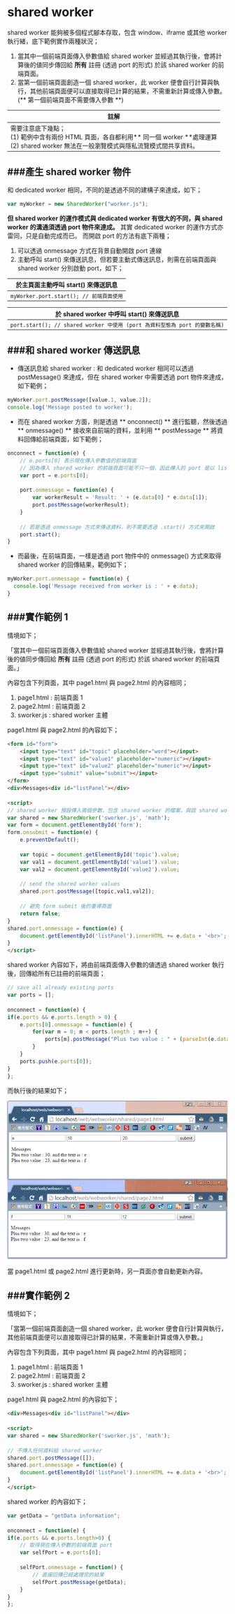 # shared worker

<script type="text/javascript" src="../js/general.js"></script>

shared worker 能夠被多個程式腳本存取，包含 window、iframe 或其他 worker 執行緒，底下範例實作兩種狀況；
1. 當其中一個前端頁面傳入參數值給 shared worker 並經過其執行後，會將計算後的値同步傳回給 **所有** 註冊 (透過 port 的形式) 於該 shared worker 的前端頁面。
2. 當第一個前端頁面創造一個 shared worker，此 worker 便會自行計算與執行，其他前端頁面便可以直接取得已計算的結果，不需重新計算或傳入參數。(** 第一個前端頁面不需要傳入參數 **)


| 註解 |
| -- |
| 需要注意底下幾點；<br>(1) 範例中含有兩份 HTML 頁面，各自都利用** 同一個 worker **處理運算<br>(2) shared worker 無法在一般瀏覽模式與隱私流覽模式間共享資料。 |

###產生 shared worker 物件
---
和 dedicated worker 相同，不同的是透過不同的建構子來達成，如下；

```Javascript
var myWorker = new SharedWorker("worker.js");
```

**但 shared worker 的運作模式與 dedicated worker 有很大的不同，與 shared worker 的溝通須透過 port 物件來達成。** 其實 dedicated worker 的運作方式亦雷同，只是自動完成而已。
而開啟 port 的方法有底下兩種；

1. 可以透過 onmessage 方式在背景自動開啟 port 連線
2. 主動呼叫 start() 來傳送訊息，但若要主動式傳送訊息，則需在前端頁面與 shared worker 分別啟動 port，如下；

| 於主頁面主動呼叫 start() 來傳送訊息 |
| -- |
| ```myWorker.port.start(); // 前端頁面使用``` |

| 於 shared worker 中呼叫 start() 來傳送訊息 |
| -- |
| ```port.start(); // shared worker 中使用 (port 為資料型態為 port 的變數名稱)``` |

###和 shared worker 傳送訊息
---

* 傳送訊息給 shared worker : 和 dedicated worker 相同可以透過 postMessage() 來達成，但在 shared worker 中需要透過 port 物件來達成，如下範例；

```Javascript
myWorker.port.postMessage([value.1, value.2]);
console.log('Message posted to worker');
```
 
* 而在 shared worker 方面，則是透過 ** onconnect() ** 進行監聽，然後透過 ** onmessage() ** 接收來自前端的資料，並利用 ** postMessage ** 將資料回傳給前端頁面，如下範例；

```Javascript
onconnect = function(e) {
    // e.ports[0] 表示現在傳入參數值的前端頁面
    // 因為傳入 shared worker 的前端頁面可能不只一個，因此傳入的 port 是以 list 方式表示
	var port = e.ports[0];
    
	port.onmessage = function(e) {
		var workerResult = 'Result: ' + (e.data[0] * e.data[1]);
		port.postMessage(workerResult);
	}
    
    // 若是透過 onmessage 方式來傳送資料，則不需要透過 .start() 方式來開啟
	port.start(); 
}
```

* 而最後，在前端頁面，一樣是透過 port 物件中的 onmessage() 方式來取得 shared worker 的回傳結果，範例如下；

```Javascript
myWorker.port.onmessage = function(e) {
  console.log('Message received from worker is : ' + e.data);
}
```

###實作範例 1
---
情境如下；

「當其中一個前端頁面傳入參數值給 shared worker 並經過其執行後，會將計算後的値同步傳回給 **所有** 註冊 (透過 port 的形式) 於該 shared worker 的前端頁面。」

內容包含下列頁面，其中 page1.html 與 page2.html 的內容相同；

1. page1.html : 前端頁面 1
2. page2.html : 前端頁面 2
3. sworker.js : shared worker 主體

page1.html 與 page2.html 的內容如下；

```Html
<form id="form">
	<input type="text" id="topic" placeholder="word"></input>
	<input type="text" id="value1" placeholder="numeric"></input>
	<input type="text" id="value2" placeholder="numeric"></input>
	<input type="submit" value="submit"></input>
</form>
<div>Messages<div id="listPanel"></div>

<script>
// shared worker 預設傳入兩個參數，包含 shared worker 的檔案，與該 shared worker 的名稱
var shared = new SharedWorker('sworker.js', 'math');
var form = document.getElementById('form');
form.onsubmit = function(e) {
	e.preventDefault();
	
	var topic = document.getElementById('topic').value;
	var val1 = document.getElementById('value1').value;
	var val2 = document.getElementById('value2').value;
	
	// send the shared worker values
	shared.port.postMessage([topic,val1,val2]);
	
    // 避免 form submit 後的重導頁面
	return false;
}
shared.port.onmessage = function(e) {
	document.getElementById('listPanel').innerHTML += e.data + '<br>';
}
</script>
```

shared worker 內容如下，將由前端頁面傳入參數的値透過 shared worker 執行後，回傳給所有已註冊的前端頁面；

```Javascript
// save all already existing ports
var ports = [];

onconnect = function(e) {
if(e.ports && e.ports.length > 0) {
	e.ports[0].onmessage = function(e) {
		for(var m = 0; m < ports.length ; m++) {
			ports[m].postMessage("Plus two value : " + (parseInt(e.data[1]) + parseInt(e.data[2])) + ", and the text is : " + e.data[0]);
		}
	}
	ports.push(e.ports[0]);
}
};
```

而執行後的結果如下；

![](../images/shared-worker-1.png)

當 page1.html 或 page2.html 進行更新時，另一頁面亦會自動更新內容。

###實作範例 2
---
情境如下；

「當第一個前端頁面創造一個 shared worker，此 worker 便會自行計算與執行，其他前端頁面便可以直接取得已計算的結果，不需重新計算或傳入參數。」

內容包含下列頁面，其中 page1.html 與 page2.html 的內容相同；

1. page1.html : 前端頁面 1
2. page2.html : 前端頁面 2
3. sworker.js : shared worker 主體

page1.html 與 page2.html 的內容如下；

```Html
<div>Messages<div id="listPanel"></div>

<script>
var shared = new SharedWorker('sworker.js', 'math');

// 不傳入任何資料給 shared worker
shared.port.postMessage([]);
shared.port.onmessage = function(e) {
	document.getElementById('listPanel').innerHTML += e.data + '<br>';
}
</script>
```

shared worker 的內容如下；

```Javascript
var getData = "getData information";

onconnect = function(e) {
if(e.ports && e.ports.length>0) {
    // 取得現在傳入參數的前端頁面 port
	var selfPort = e.ports[0];
    
	selfPort.onmessage = function() {
        // 直接回傳已經處理完的結果
		selfPort.postMessage(getData);
	}
}
};
```


